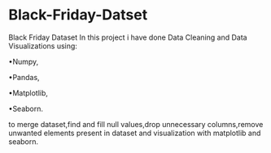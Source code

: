 # Black-Friday-Datset

Black Friday Dataset
In this project i have done Data Cleaning and Data Visualizations using:

•Numpy,

•Pandas,

•Matplotlib,

•Seaborn.

to merge dataset,find and fill null values,drop unnecessary columns,remove unwanted elements present in dataset and visualization with matplotlib and seaborn.
